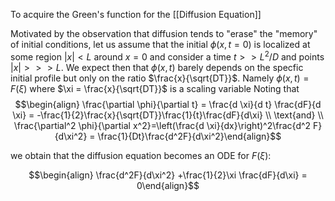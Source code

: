 To acquire the Green's function for the [[Diffusion Equation]]

Motivated by the observation that diffusion tends to "erase" the "memory" of initial conditions, let us assume that the initial $\phi(x,t=0)$ is localized at some region $|x| < L$ around $x=0$ and consider a time $t >> L^2/D$ and points $|x|>>>L$. We expect then that $\phi(x,t)$ barely depends on the specfic initial profile but only on the ratio $\frac{x}{\sqrt{DT}}$. Namely $\phi(x,t) = F(\xi)$ where $\xi = \frac{x}{\sqrt{DT}}$ is a scaling variable Noting that $$\begin{align} \frac{\partial \phi}{\partial t} = \frac{d \xi}{d t} \frac{dF}{d \xi} = -\frac{1}{2}\frac{x}{\sqrt{DT}}\frac{1}{t}\frac{dF}{d\xi} \\ \text{and} \\ \frac{\partial^2 \phi}{\partial x^2}=\left(\frac{d \xi}{dx}\right)^2\frac{d^2 F}{d\xi^2} = \frac{1}{Dt}\frac{d^2F}{d\xi^2}\end{align}$$

we obtain that the diffusion equation becomes an ODE for $F(\xi)$:

$$\begin{align} \frac{d^2F}{d\xi^2} +\frac{1}{2}\xi \frac{dF}{d\xi} = 0\end{align}$$